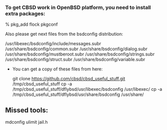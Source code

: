 ### To get CBSD work in OpenBSD platform, you need to install extra packages:

% pkg_add flock pkgconf

Also please get next files from the bsdconfig distribution:

/usr/libexec/bsdconfig/include/messages.subr
/usr/share/bsdconfig/common.subr
/usr/share/bsdconfig/dialog.subr
/usr/share/bsdconfig/mustberoot.subr
/usr/share/bsdconfig/strings.subr
/usr/share/bsdconfig/struct.subr
/usr/share/bsdconfig/variable.subr

 * You can get a copy of these files from here:

   git clone https://github.com/cbsd/cbsd_useful_stuff.git /tmp/cbsd_useful_stuff
   cp -a /tmp/cbsd_useful_stuff/dflybsd/usr/libexec/bsdconfig /usr/libexec/
   cp -a /tmp/cbsd_useful_stuff/dflybsd/usr/share/bsdconfig /usr/share/

## Missed tools:

mdconfig
ulimit
jail.h

